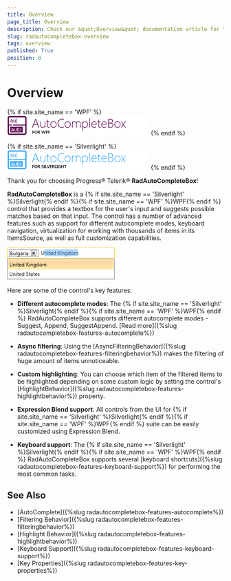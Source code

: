 ```yaml
---
title: Overview
page_title: Overview
description: Check our &quot;Overview&quot; documentation article for the RadAutoCompleteBox WPF control.
slug: radautocompletebox-overview
tags: overview
published: True
position: 0
---
```


# Overview

{% if site.site_name == 'WPF' %}
![RadAutoCompleteBox for WPF](images/radautocompletebox-overview-WPF.png)
{% endif %}

{% if site.site_name == 'Silverlight' %}
![RadAutoCompleteBox for SL](images/radautocompletebox-overview-SL.png)
{% endif %}

Thank you for choosing Progress® Telerik® __RadAutoCompleteBox__!

__RadAutoCompleteBox__ is a {% if site.site_name == 'Silverlight' %}Silverlight{% endif %}{% if site.site_name == 'WPF' %}WPF{% endif %} control that provides a textbox for the user's input and suggests possible matches based on that input. The control has a number of advanced features such as support for different autocomplete modes, keyboard navigation, virtualization for working with thousands of items in its ItemsSource, as well as full customization capabilities.

![RadAutoCompleteBox](images/radautocompletebox-overview_2.png)

Here are some of the control's key features:

* __Different autocomplete modes__: The {% if site.site_name == 'Silverlight' %}Silverlight{% endif %}{% if site.site_name == 'WPF' %}WPF{% endif %} RadAutoCompleteBox supports different autocomplete modes - Suggest, Append, SuggestAppend. [Read more]({%slug radautocompletebox-features-autocomplete%})

* __Async filtering__: Using the [AsyncFilteringBehavior]({%slug radautocompletebox-features-filteringbehavior%}) makes the filtering of huge amount of items unnoticeable.

* __Custom highlighting__: You can choose which item of the filtered items to be highlighted depending on some custom logic by setting the control's [HighlightBehavior]({%slug radautocompletebox-features-highlightbehavior%}) property.

* __Expression Blend support__: All controls from the UI for {% if site.site_name == 'Silverlight' %}Silverlight{% endif %}{% if site.site_name == 'WPF' %}WPF{% endif %} suite can be easily customized using Expression Blend.

* __Keyboard support__: The {% if site.site_name == 'Silverlight' %}Silverlight{% endif %}{% if site.site_name == 'WPF' %}WPF{% endif %} RadAutoCompleteBox supports several [keyboard shortcuts]({%slug radautocompletebox-features-keyboard-support%}) for performing the most common tasks.

## See Also

* [AutoComplete]({%slug radautocompletebox-features-autocomplete%})
* [Filtering Behavior]({%slug radautocompletebox-features-filteringbehavior%})
* [Highlight Behavior]({%slug radautocompletebox-features-highlightbehavior%})
* [Keyboard Support]({%slug radautocompletebox-features-keyboard-support%})
* [Key Properties]({%slug radautocompletebox-features-key-properties%})
